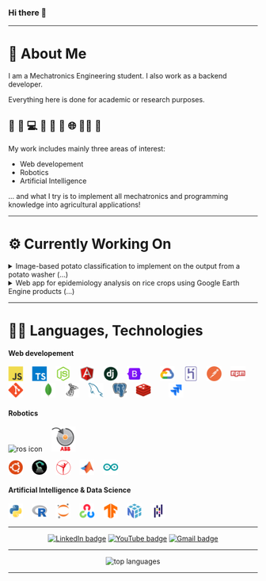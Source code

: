 ### Hi there 👋

<!--
**Canborda/Canborda** is a ✨ _special_ ✨ repository because its `README.md` (this file) appears on your GitHub profile.

Here are some ideas to get you started:

- 🔭 I’m currently working on ...
- 🌱 I’m currently learning ...
- 👯 I’m looking to collaborate on ...
- 🤔 I’m looking for help with ...
- 💬 Ask me about ...
- 📫 How to reach me: ...
- 😄 Pronouns: ...
- ⚡ Fun fact: ...
-->

---

# 👤 About Me

I am a Mechatronics Engineering student.
I also work as a backend developer.

Everything here is done for academic or research purposes.

## 🤖 🌱 💻 🚜 📕 🌾 🌐 👨‍🌾 🦾

My work includes mainly three areas of interest:
  - Web developement
  - Robotics
  - Artificial Intelligence

... and what I try is to implement all mechatronics and programming knowledge into agricultural applications!

---
# ⚙️ Currently Working On

<details>
  <summary>Image-based potato classification to implement on the output from a potato washer (...)</summary>
    :link: <a href="https://github.com/Canborda/tuber-selection">go to repository</a>
    
    :warning: Add content here :warning:
</details>

<details>
  <summary>Web app for epidemiology analysis on rice crops using Google Earth Engine products (...)</summary>
    :link: <a href="https://github.com/Canborda/Epidemiology-in-rice-backend">go to repository (Back-end)</a> <br>
    :link: <a href="https://github.com/Canborda/Epidemiology-in-rice-frontend">go to repository (Front-end)</a> <br>
    To test the site go to the <a href="https://epidemiology-in-rice-frontend.herokuapp.com/">staging page</a>
    
    :warning: Add content here :warning:
</details>

---
# 👨‍💻 Languages, Technologies

#### Web developement
<div id="web_icons">
  <img src="https://raw.githubusercontent.com/devicons/devicon/master/icons/javascript/javascript-original.svg" alt="javascript icon" width="30" height="30"/> 
  <img src="https://raw.githubusercontent.com/devicons/devicon/master/icons/typescript/typescript-original.svg" alt="typescript icon" width="30" height="30"/> 
  <img src="https://raw.githubusercontent.com/devicons/devicon/master/icons/nodejs/nodejs-original.svg" alt="nodejs icon" width="30" height="30"/> 
  <img src="https://raw.githubusercontent.com/devicons/devicon/master/icons/angularjs/angularjs-original.svg" alt="angular icon" width="30" height="30"/> 
  <img src="./assets/django-icon.png" alt="django icon" height="30"/> 
  <img src="https://raw.githubusercontent.com/devicons/devicon/master/icons/bootstrap/bootstrap-original.svg" alt="bootstrap icon" width="30" height="30"/> 
   
  <img src="https://raw.githubusercontent.com/devicons/devicon/master/icons/googlecloud/googlecloud-original.svg" alt="google cloud icon" width="30" height="30"/> 
  <img src="https://raw.githubusercontent.com/devicons/devicon/master/icons/heroku/heroku-original.svg" alt="heroku icon" width="30" height="30"/> 
  <img src="./assets/postman-icon.svg" alt="postman icon" width="30" height="30"/> 
  <img src="https://raw.githubusercontent.com/devicons/devicon/master/icons/npm/npm-original-wordmark.svg" alt="npm icon" width="30" height="30"/> 
  <img src="https://raw.githubusercontent.com/devicons/devicon/master/icons/git/git-original.svg" alt="git icon" width="30" height="30"/> 
   
  <img src="https://raw.githubusercontent.com/devicons/devicon/master/icons/mongodb/mongodb-original.svg" alt="mongodb icon" width="30" height="30"/> 
  <img src="https://raw.githubusercontent.com/devicons/devicon/master/icons/microsoftsqlserver/microsoftsqlserver-plain.svg" alt="microsoft sql server icon" width="30" height="30"/> 
  <img src="https://raw.githubusercontent.com/devicons/devicon/master/icons/mysql/mysql-original.svg" alt="mysql icon" width="30" height="30"/> 
  <img src="https://raw.githubusercontent.com/devicons/devicon/master/icons/postgresql/postgresql-original.svg" alt="postgresql icon" width="30" height="30"/> 
  <img src="https://raw.githubusercontent.com/devicons/devicon/master/icons/redis/redis-original.svg" alt="redis icon" width="30" height="30"/> 
   
  <img src="https://raw.githubusercontent.com/devicons/devicon/master/icons/jira/jira-original.svg" alt="jira icon" width="30" height="30"/> 
</div>

#### Robotics
<div id="robotics_icons">
  <img src="https://upload.wikimedia.org/wikipedia/commons/b/bb/Ros_logo.svg" alt="ros icon" height="50"/> 
  <img src="./assets/RobotStudio-icon.png" alt="robot studio icon" height="50"/> 

  <img src="https://raw.githubusercontent.com/devicons/devicon/master/icons/ubuntu/ubuntu-plain.svg" alt="ubuntu icon" width="30" height="30"/> 
  <img src="./assets/rtb-icon.png" alt="robotics toolbox icon" height="30"/> 
  <img src="./assets/CoppeliaSim-icon.png" alt="coppelia sim icon" height="30"/> 
  <img src="https://raw.githubusercontent.com/devicons/devicon/master/icons/matlab/matlab-original.svg" alt="matlab icon" width="30" height="30"/> 
  <img src="https://raw.githubusercontent.com/devicons/devicon/master/icons/arduino/arduino-original.svg" alt="arduino icon" width="30" height="30"/> 
</div>

#### Artificial Intelligence & Data Science
<div id="ai_icons">
  <img src="https://raw.githubusercontent.com/devicons/devicon/master/icons/python/python-original.svg" alt="python icon" width="30" height="30"/> 
  <img src="https://raw.githubusercontent.com/devicons/devicon/master/icons/r/r-original.svg" alt="r icon" width="30" height="30"/> 
  <img src="https://raw.githubusercontent.com/devicons/devicon/master/icons/jupyter/jupyter-original.svg" alt="jupyter icon" width="30" height="30"/> 
  <img src="https://raw.githubusercontent.com/devicons/devicon/master/icons/opencv/opencv-original.svg" alt="opencv icon" width="30" height="30"/> 
  <img src="https://raw.githubusercontent.com/devicons/devicon/master/icons/tensorflow/tensorflow-original.svg" alt="tensorflow icon" width="30" height="30"/> 
  <img src="https://raw.githubusercontent.com/devicons/devicon/master/icons/numpy/numpy-original.svg" alt="numpy icon" width="30" height="30"/> 
  <img src="https://raw.githubusercontent.com/devicons/devicon/master/icons/pandas/pandas-original.svg" alt="pandas icon" width="30" height="30"/> 
</div>

---

<div id="badges" align="center">
  <a href="https://www.linkedin.com/in/cabg"><img src="https://img.shields.io/badge/LinkedIn-blue?style=for-the-badge&logo=linkedin&logoColor=white" alt="LinkedIn badge"></a>
  <a href="https://www.youtube.com/channel/UC6Xt42nGwz623aek8YOnd_w"><img src="https://img.shields.io/badge/YouTube-red?style=for-the-badge&logo=youtube&logoColor=white" alt="YouTube badge"></a>
  <a href="mailto:caabordagi@unal.edu.co"><img src="https://img.shields.io/badge/Gmail-D14836?style=for-the-badge&logo=gmail&logoColor=white" alt="Gmail badge"></a>
</div>

---

<div id="cards" align="center">
  <img src="https://github-readme-stats.vercel.app/api/top-langs/?username=Canborda&layout=compact&theme=dark" alt="top languages">
</div>

---
